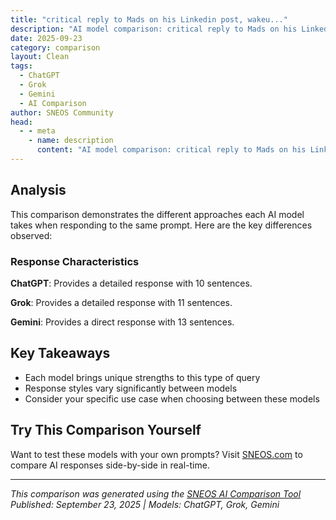 ```yaml
---
title: "critical reply to Mads on his Linkedin post, wakeu..."
description: "AI model comparison: critical reply to Mads on his Linkedin post, wakeup call: Coding is a high-paying career, and that's..."
date: 2025-09-23
category: comparison
layout: Clean
tags:
  - ChatGPT
  - Grok
  - Gemini
  - AI Comparison
author: SNEOS Community
head:
  - - meta
    - name: description
      content: "AI model comparison: critical reply to Mads on his Linkedin post, wakeup call: Coding is a high-paying career, and that's an excellent reason..."
---
```


<ChatComparison
  title="critical reply to Mads on his Linkedin post, wakeu..."
  prompt="critical reply to Mads on his Linkedin post, wakeup call: Coding is a high-paying career, and that's an excellent reason to get started with code.&#10;&#10;But let's be realistic: You won't find a career overnight.&#10;&#10;You can't learn to code in 5 hours, 5 days or 5 weeks. &#10;&#10;The job market is also especially tough for junior developers right now.&#10;&#10;It might be tempting to give it all up - especially if you have many obligations that take a lot of your focus. But if possible, I would try to stick it out and continue learning.&#10;&#10;Coding is one of the most satisfying careers I can imagine, and I'm hoping the job market for new devs will turn soon (🤞). &#10;&#10;Cause once you land that first job, you'll never regret learning to code. "
  :responses='{
    "ChatGPT": "Hi Mads,\n\nI appreciate your honest wakeup call about the realities of starting a career in coding. It\u2019s refreshing to see someone highlight that coding isn\u2019t a quick fix or an overnight success story. Too often, the narrative around tech careers paints an overly rosy picture that can set unrealistic expectations.\n\nYour point about the difficulty junior developers face in the current job market is especially important. Many newcomers underestimate how challenging it is to break in, particularly when balancing other life obligations. Persistence and continued learning are indeed crucial.\n\nThat said, I think it\u2019s also worth emphasizing that while coding is rewarding, success isn\u2019t guaranteed solely by sticking it out. Networking, building practical projects, and gaining real-world experience can often be just as important as time spent learning theory. The journey isn\u2019t just about \u201Csticking it out,\u201D but actively engaging with the community and opportunities.\n\nThanks for sharing a grounded perspective\u2014it\u2019s a much-needed reminder for those considering this path.\n\nBest,  \n[Your Name]",
    "Grok": "Hey Mads, I appreciate your enthusiasm for coding as a high-paying and satisfying career, and I agree that it\u2019s a fantastic field to pursue. However, I think it\u2019s important to temper the optimism with a bit more nuance. While coding can be lucrative, the path to getting there is often much longer and more challenging than many realize, especially for beginners. As you mentioned, learning to code takes significant time\u2014far beyond just a few hours, days, or weeks\u2014and the current job market for junior developers is indeed tough, with intense competition and fewer entry-level opportunities.\n\nI\u2019d also caution against framing coding as a guaranteed ticket to success. Not everyone who learns to code will land a job, even after years of effort, due to factors like market saturation, lack of experience, or inability to stand out in a crowded field. While persistence is key, it\u2019s equally important to acknowledge that some may need to pivot if their circumstances or goals change, especially if they\u2019re juggling heavy obligations.\n\nThat said, I do share your hope that the market for new developers improves soon. For those who can stick with it, coding can indeed be incredibly rewarding\u2014both intellectually and financially. But I think setting realistic expectations and preparing for a potentially long and bumpy road is crucial to avoid burnout or disillusionment. What strategies do you think aspiring coders can adopt to stay motivated during these challenging times?",
    "Gemini": "Okay, I understand. You want me to act as if I\u0027m replying to Mads\u0027 LinkedIn post with a critical but realistic counterpoint. Here\u0027s a draft of that reply:\n\n\u003EMads, while I agree that coding can be a lucrative career, I think it\u0027s important to add some realistic perspective for those considering this path. Saying it\u0027s a \u0022high-paying career\u0022 is true *eventually* for *some*, but it\u0027s not a guarantee, especially not immediately.\n\u003E\n\u003EThe truth is, landing a coding job takes time and effort. You\u0027re not going to be job-ready after a short online course. The market, especially for junior developers, is incredibly competitive right now. Many talented, dedicated people are struggling to find their first role.\n\u003E\n\u003EIt\u0027s easy to get discouraged, especially when balancing learning with other life commitments. But perseverance is key. If you can stick with it, the rewards can be significant. I truly believe that once you break through and land that first job, the journey will have been worth it. Let\u0027s hope the market improves soon for new developers!\n"
  }'
  published-date="07:26"
/>

## Analysis

This comparison demonstrates the different approaches each AI model takes when responding to the same prompt. Here are the key differences observed:

### Response Characteristics

**ChatGPT**: Provides a detailed response with 10 sentences. 

**Grok**: Provides a detailed response with 11 sentences. 

**Gemini**: Provides a direct response with 13 sentences. 

## Key Takeaways

- Each model brings unique strengths to this type of query
- Response styles vary significantly between models
- Consider your specific use case when choosing between these models

## Try This Comparison Yourself

Want to test these models with your own prompts? Visit [SNEOS.com](https://sneos.com) to compare AI responses side-by-side in real-time.

---

*This comparison was generated using the [SNEOS AI Comparison Tool](https://sneos.com)*
*Published: September 23, 2025 | Models: ChatGPT, Grok, Gemini*
